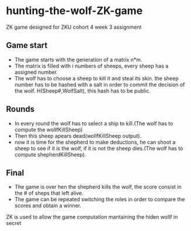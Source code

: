 # hunting-the-wolf-ZK-game
ZK game designed for ZKU cohort 4 week 3 assignment

## Game start
* The game starts with the generation of a matrix n*m.
* The matrix is filled with i numbers of sheeps, every sheep has a assigned number.
* The wolf has to choose a sheep to kill it and steal its skin. the sheep number has to be hashed with a salt in order to commit the decision of the wolf. H(Sheep#,WolfSalt), this hash has to be public.

## Rounds
* In every round the wolf has to select a ship to kill.(The wolf has to compute the wollfKillSheep)
* Then this sheep apears dead(wollfKillSheep output).
* now it is time for the shepherd to make deductions, he can shoot a sheep to see if it is the wolf, if it is not the sheep dies.(The wolf has to compute shepherdKillSheep).

## Final
* The game is over hen the shepherd kills the wolf, the score consist in the # of sheps that left alive.
* The game can be repeated switching the roles in order to compare the scores and obtain a winner.



ZK is used to allow the game computation mantaining the hiden wollf in secret

